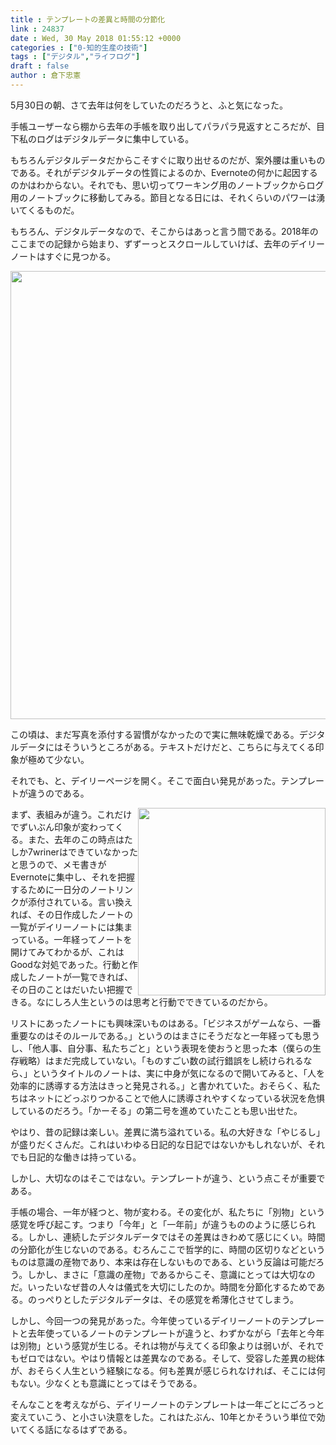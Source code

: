 ```yaml
---
title : テンプレートの差異と時間の分節化
link : 24837
date : Wed, 30 May 2018 01:55:12 +0000
categories : ["0-知的生産の技術"]
tags : ["デジタル","ライフログ"]
draft : false
author : 倉下忠憲
---
```


5月30日の朝、さて去年は何をしていたのだろうと、ふと気になった。

手帳ユーザーなら棚から去年の手帳を取り出してパラパラ見返すところだが、目下私のログはデジタルデータに集中している。

もちろんデジタルデータだからこそすぐに取り出せるのだが、案外腰は重いものである。それがデジタルデータの性質によるのか、Evernoteの何かに起因するのかはわからない。それでも、思い切ってワーキング用のノートブックからログ用のノートブックに移動してみる。節目となる日には、それくらいのパワーは湧いてくるものだ。

もちろん、デジタルデータなので、そこからはあっと言う間である。2018年のここまでの記録から始まり、ずずーっとスクロールしていけば、去年のデイリーノートはすぐに見つかる。

<a href="https://rashita.net/blog/?attachment_id=24839" rel="attachment wp-att-24839"><img src="https://rashita.net/blog/wp-content/uploads/2018/05/screenshot-29.png" alt="" width="1411" height="717" class="alignnone size-full wp-image-24839" /></a>

この頃は、まだ写真を添付する習慣がなかったので実に無味乾燥である。デジタルデータにはそういうところがある。テキストだけだと、こちらに与えてくる印象が極めて少ない。

それでも、と、デイリーページを開く。そこで面白い発見があった。テンプレートが違うのである。

<div style="float:right;"><a href="https://rashita.net/blog/?attachment_id=24840" rel="attachment wp-att-24840"><img src="https://rashita.net/blog/wp-content/uploads/2018/05/screenshot-30.png" alt="" width="300" height="" class="" /></a></div>

まず、表組みが違う。これだけでずいぶん印象が変わってくる。また、去年のこの時点はたしか7wrinerはできていなかったと思うので、メモ書きがEvernoteに集中し、それを把握するために一日分のノートリンクが添付されている。言い換えれば、その日作成したノートの一覧がデイリーノートには集まっている。一年経ってノートを開けてみてわかるが、これはGoodな対処であった。行動と作成したノートが一覧できれば、その日のことはだいたい把握できる。なにしろ人生というのは思考と行動でできているのだから。

リストにあったノートにも興味深いものはある。「ビジネスがゲームなら、一番重要なのはそのルールである。」というのはまさにそうだなと一年経っても思うし、「他人事、自分事、私たちごと」という表現を使おうと思った本（僕らの生存戦略）はまだ完成していない。「ものすごい数の試行錯誤をし続けられるなら、」というタイトルのノートは、実に中身が気になるので開いてみると、「人を効率的に誘導する方法はきっと発見される。」と書かれていた。おそらく、私たちはネットにどっぷりつかることで他人に誘導されやすくなっている状況を危惧しているのだろう。「かーそる」の第二号を進めていたことも思い出せた。

やはり、昔の記録は楽しい。差異に満ち溢れている。私の大好きな「やじるし」が盛りだくさんだ。これはいわゆる日記的な日記ではないかもしれないが、それでも日記的な働きは持っている。

しかし、大切なのはそこではない。テンプレートが違う、という点こそが重要である。

手帳の場合、一年が経つと、物が変わる。その変化が、私たちに「別物」という感覚を呼び起こす。つまり「今年」と「一年前」が違うもののように感じられる。しかし、連続したデジタルデータではその差異はきわめて感じにくい。時間の分節化が生じないのである。むろんここで哲学的に、時間の区切りなどというものは意識の産物であり、本来は存在しないものである、という反論は可能だろう。しかし、まさに「意識の産物」であるからこそ、意識にとっては大切なのだ。いったいなぜ昔の人々は儀式を大切にしたのか。時間を分節化するためである。のっぺりとしたデジタルデータは、その感覚を希薄化させてしまう。

しかし、今回一つの発見があった。今年使っているデイリーノートのテンプレートと去年使っているノートのテンプレートが違うと、わずかながら「去年と今年は別物」という感覚が生じる。それは物が与えてくる印象よりは弱いが、それでもゼロではない。やはり情報とは差異なのである。そして、受容した差異の総体が、おそらく人生という経験になる。何も差異が感じられなければ、そこには何もない。少なくとも意識にとってはそうである。

そんなことを考えながら、デイリーノートのテンプレートは一年ごとにごろっと変えていこう、と小さい決意をした。これはたぶん、10年とかそういう単位で効いてくる話になるはずである。
